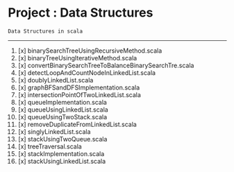 # Project : Data Structures
    Data Structures in scala
---------------------------------------------------

1. [x] binarySearchTreeUsingRecursiveMethod.scala
2. [x] binaryTreeUsingIterativeMethod.scala
3. [x] convertBinarySearchTreeToBalanceBinarySearchTre.scala
4. [x] detectLoopAndCountNodeInLinkedList.scala
5. [x] doublyLinkedList.scala
6. [x] graphBFSandDFSImplementation.scala
7. [x] intersectionPointOfTwoLinkedList.scala
8. [x] queueImplementation.scala
9. [x] queueUsingLinkedList.scala
10. [x] queueUsingTwoStack.scala
11. [x] removeDuplicateFromLinkedList.scala
12. [x] singlyLinkedList.scala
13. [x] stackUsingTwoQueue.scala
14. [x] treeTraversal.scala
15. [x] stackImplementation.scala
16. [x] stackUsingLinkedList.scala
